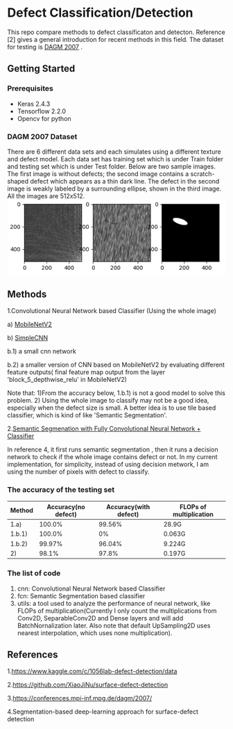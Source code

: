 # Defect Classification/Detection
This repo compare methods to defect classificaton and detecton. Reference [2] gives a general introduction for recent methods in this field. The dataset for testing is [DAGM 2007](https://conferences.mpi-inf.mpg.de/dagm/2007/prizes.html) . 


## Getting Started

### Prerequisites
* Keras 2.4.3
* Tensorflow 2.2.0
* Opencv for python

### DAGM 2007 Dataset
There are 6 different data sets and each simulates using a different texture and defect model. Each data set has training set which is under Train folder and testing set which is under Test folder.  Below are two sample images. The first image is without defects; the second image contains a scratch-shaped defect which appears as a thin dark line. The defect in the second image is weakly labeled by a surrounding ellipse, shown in the third image.  All the images are 512x512.
![](defect_mask.png) 

## Methods
1.Convolutional Neural Network based Classifier (Using the whole image)

a) [MobileNetV2](https://github.com/cvipdnn/defect_detection/tree/master/cnn/mobilenetv2)

b) [SimpleCNN](https://github.com/cvipdnn/defect_detection/tree/master/cnn/simplecnn) 

b.1) a small cnn network

b.2) a smaller version of CNN based on MobileNetV2 by evaluating different feature outputs( final feature map output from the layer 'block_5_depthwise_relu' in MobileNetV2)

Note that:
1)From the accuracy below, 1.b.1) is not a good model to solve this problem. 
2) Using the whole image to classify may not be a good idea, especially when the defect size is small. A better idea is to use tile based classifier, which is kind of like 'Semantic Segmentation'.
  

2.[Semantic Segmenation with Fully Convolutional Neural Network + Classifier](https://github.com/cvipdnn/defect_detection/tree/master/fcn)
 
In reference 4, it first runs semantic segmentation , then it runs a decision network to check if the whole image contains defect or not. In my current implementation, for simplicity, instead of using decision metwork, I am using the number of pixels with defect to classify. 

 
### The accuracy of the testing set

Method |Accuracy(no defect)  | Accuracy(with defect)  | FLOPs of multiplication 
--- | --- | --- | ---
1.a) | 100.0% | 99.56%|  28.9G
1.b.1)| 100.0% | 0% | 0.063G
1.b.2)| 99.97% | 96.04% |  9.224G
2)| 98.1% | 97.8% | 0.197G 


### The list of code

1. cnn: Convolutional Neural Network based Classifier
2. fcn: Semantic Segmentation based classifier
3. utils: a tool used to analyze the performance of neural network, like FLOPs of multiplication(Currently I only count the multiplications from Conv2D, SeparableConv2D and Dense layers and will add BatchNornalization later. Also note that default UpSampling2D uses nearest interpolation, which uses none multiplication). 



## References
1.https://www.kaggle.com/c/1056lab-defect-detection/data

2.https://github.com/XiaoJiNu/surface-defect-detection

3.https://conferences.mpi-inf.mpg.de/dagm/2007/

4.Segmentation-based deep-learning approach for surface-defect detection

